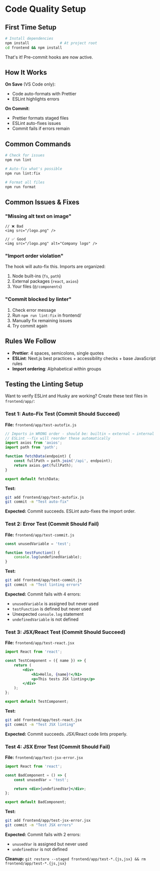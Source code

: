 # Code Quality Setup

## First Time Setup

```bash
# Install dependencies
npm install              # At project root
cd frontend && npm install
```

That's it! Pre-commit hooks are now active.

## How It Works

**On Save** (VS Code only):

- Code auto-formats with Prettier
- ESLint highlights errors

**On Commit**:

- Prettier formats staged files
- ESLint auto-fixes issues
- Commit fails if errors remain

## Common Commands

```bash
# Check for issues
npm run lint

# Auto-fix what's possible
npm run lint:fix

# Format all files
npm run format
```

## Common Issues & Fixes

### "Missing alt text on image"

```tsx
// ❌ Bad
<img src="/logo.png" />

// ✅ Good
<img src="/logo.png" alt="Company logo" />
```

### "Import order violation"

The hook will auto-fix this. Imports are organized:

1. Node built-ins (`fs`, `path`)
2. External packages (`react`, `axios`)
3. Your files (`@/components`)

### "Commit blocked by linter"

1. Check error message
2. Run `npm run lint:fix` in frontend/
3. Manually fix remaining issues
4. Try commit again

## Rules We Follow

- **Prettier**: 4 spaces, semicolons, single quotes
- **ESLint**: Next.js best practices + accessibility checks + base JavaScript rules
- **Import ordering**: Alphabetical within groups

## Testing the Linting Setup

Want to verify ESLint and Husky are working? Create these test files in `frontend/app/`:

### Test 1: Auto-Fix Test (Commit Should Succeed)

**File:** `frontend/app/test-autofix.js`

```javascript
// Imports in WRONG order - should be: builtin → external → internal
// ESLint --fix will reorder these automatically
import axios from 'axios';
import path from 'path';

function fetchData(endpoint) {
    const fullPath = path.join('/api', endpoint);
    return axios.get(fullPath);
}

export default fetchData;
```

**Test:**

```bash
git add frontend/app/test-autofix.js
git commit -m "Test auto-fix"
```

**Expected:** Commit succeeds. ESLint auto-fixes the import order.

### Test 2: Error Test (Commit Should Fail)

**File:** `frontend/app/test-commit.js`

```javascript
const unusedVariable = 'test';

function testFunction() {
    console.log(undefinedVariable);
}
```

**Test:**

```bash
git add frontend/app/test-commit.js
git commit -m "Test linting errors"
```

**Expected:** Commit fails with 4 errors:

- `unusedVariable` is assigned but never used
- `testFunction` is defined but never used
- Unexpected `console.log` statement
- `undefinedVariable` is not defined

### Test 3: JSX/React Test (Commit Should Succeed)

**File:** `frontend/app/test-react.jsx`

```jsx
import React from 'react';

const TestComponent = ({ name }) => {
    return (
        <div>
            <h1>Hello, {name}!</h1>
            <p>This tests JSX linting</p>
        </div>
    );
};

export default TestComponent;
```

**Test:**

```bash
git add frontend/app/test-react.jsx
git commit -m "Test JSX linting"
```

**Expected:** Commit succeeds. JSX/React code lints properly.

### Test 4: JSX Error Test (Commit Should Fail)

**File:** `frontend/app/test-jsx-error.jsx`

```jsx
import React from 'react';

const BadComponent = () => {
    const unusedVar = 'test';

    return <div>{undefinedVar}</div>;
};

export default BadComponent;
```

**Test:**

```bash
git add frontend/app/test-jsx-error.jsx
git commit -m "Test JSX errors"
```

**Expected:** Commit fails with 2 errors:

- `unusedVar` is assigned but never used
- `undefinedVar` is not defined

**Cleanup:** `git restore --staged frontend/app/test-*.{js,jsx} && rm frontend/app/test-*.{js,jsx}`
